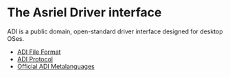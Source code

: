 # The Asriel Driver interface
ADI is a public domain, open-standard driver interface designed for desktop OSes.

* <a href="adi-ff.md">ADI File Format</a>
* <a href="adi-core.md">ADI Protocol</a>
* <a href="metalangs/metalangs.md">Official ADI Metalanguages</a>